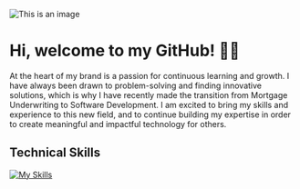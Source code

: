 <!--
**CathyGarciaPinon/CathyGarciaPinon** is a ✨ _special_ ✨ repository because its `README.md` (this file) appears on your GitHub profile.

Here are some ideas to get you started:

- 🔭 I’m currently working on ...
- 🌱 I’m currently learning ...
- 👯 I’m looking to collaborate on ...
- 🤔 I’m looking for help with ...
- 💬 Ask me about ...📫 How to reach me: ...
- 😄 Pronouns: ...
- ⚡ Fun fact: ...
-->

![This is an image](https://i.imgur.com/daKzFtM.png)

# Hi, welcome to my GitHub! 👋🏽

At the heart of my brand is a passion for continuous learning and growth. I have always been drawn to problem-solving and finding innovative solutions, which is why I have recently made the transition from Mortgage Underwriting to Software Development. I am excited to bring my skills and experience to this new field, and to continue building my expertise in order to create meaningful and impactful technology for others.

## Technical Skills

[![My Skills](https://skillicons.dev/icons?i=js,html,css,react,nodejs,express,mongodb,heroku,python,django,postgresql,vscode,github)](https://skillicons.dev)




